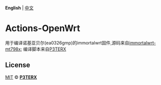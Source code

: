 **English** | [中文](https://p3terx.com/archives/build-openwrt-with-github-actions.html)

# Actions-OpenWrt
用于编译诺基亚贝尔(ea0326gmp)的immortalwrt固件,源码来自[immortalwrt-mt798x](https://github.com/1715173329/immortalwrt-mt798x
);
编译脚本来自[P3TERX](https://github.com/P3TERX/Actions-OpenWrt)
## License

[MIT](https://github.com/P3TERX/Actions-OpenWrt/blob/main/LICENSE) © [**P3TERX**](https://p3terx.com)
